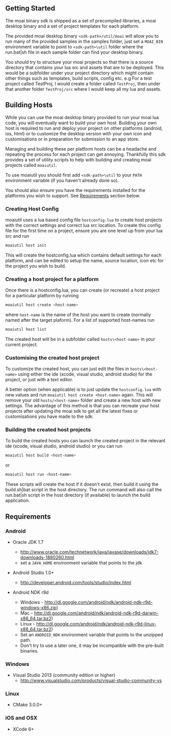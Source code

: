 
## Getting Started ##

The moai binary sdk is shipped as a set of precompiled libraries, a moai desktop binary and a set of project templates for each platform. 

The provided moai desktop binary `<sdk-path>/util/moai` will allow you to run many of the provided samples in the samples folder, just set a `MOAI_BIN` environment variable to point to `<sdk-path>\util` folder where the run.bat|sh file in each sample folder can find your desktop binary.


You should try to  structure your moai projects so that there is a source directory that contains your lua src and assets that are to be deployed. This would be a subfolder under your project directory which might contain other things such as templates, build scripts, config etc. e.g For a test project called TestProj, I would create a folder called `TestProj`, then under that another folder  `TestProj/src` where I would keep all my lua and assets.

## Building Hosts ##

While you can use the moai desktop binary provided to run your moai lua code, you will eventually want to build your own host. Building your own host is required to run and deploy your project on other platforms (android, ios, html) or to customize the desktop version with your own icon and customisations or in preparation for submission to an app store.

Managing and building these per platform hosts can be a headache and repeating the process for each project can get annoying. Thankfully this sdk provides a set of utility scripts to help with building and creating moai projects called `moaiutil`.

To use moaiutil you should first add `<sdk-path>\util` to your `PATH` environment variable (if you haven't already done so).

You should also ensure you have the requirements installed for the platforms you wish to support. See [Requirements](Requirements) section below.

### Creating Host Config ###

moaiutil uses a lua based config file `hostconfig.lua` to create host projects with the correct settings and correct lua src location. To create this config file for the first time on a project, ensure you are one level up from your lua src and run 
```bash
moaiutil host init
```
This will create the hostconfig.lua which contains default settings for each platform, and can be edited to setup the name, source location, icon etc for the project you wish to build.

### Creating a host project for a platform ###

Once there is a hostconfig.lua, you can create (or recreate) a host project for a particular platform by running 
```bash
moaiutil host create <host-name>
```

where `host-name` is the name of the host you want to create (normally named after the target plaform). For a list of supported host-names run 
```bash
moaiutil host list
```

The created host will be in a subfolder called `hosts\<host-name>` in your current project. 

### Customising the created host project ###

To customize the created host, you can just edit the files in `hosts\<host-name>` using either the ide (xcode, visual studio, android studio) for the project, or just with a text editor. 

A better option (when applicable) is to just update the `hostconfig.lua` with new values and run `moaiutil host create <host-name>` again. This will remove your old `hosts/<host-name>` folder and create a new host with new settings. The advantage of this method is that you can recreate your host projects after updating the moai sdk to get all the latest fixes or customisations you have made to the sdk.

### Building the created host projects ###

To build the created hosts you can launch the created project in the relevant ide (xcode, visual studio, android studio) or you can run 
```bash
moaiutil host build <host-name>
```
or 
```bash
moaiutil host run <host-name>
```

These scripts will create the host if it doesn't exist, then build it using the build.sh|bat script in the host directory. The run command will also call the run.bat|sh script in the host directory (if available) to launch the build application.
 
## Requirements ##
  
### Android
  
 * Oracle JDK 1.7  
   * http://www.oracle.com/technetwork/java/javase/downloads/jdk7-downloads-1880260.html
   * set a `JAVA_HOME` environment variable that points to the jdk
   
   
 * Android Studio 1.0+ 
   * http://developer.android.com/tools/studio/index.html
   
   
 * Android NDK r9d 
   * Windows - http://dl.google.com/android/ndk/android-ndk-r9d-windows-x86.zip)
   * Mac - http://dl.google.com/android/ndk/android-ndk-r9d-darwin-x86_64.tar.bz2)
   * Linux - http://dl.google.com/android/ndk/android-ndk-r9d-linux-x86_64.tar.bz2)
   * Set an `ANDROID_NDK` environment variable that points to the unzipped path.
   * Don't try to use a later one, it may be incompatible with the pre-built binaries.
   
 
### Windows
 
 * Visual Studio 2013 (community edition or higher) 
   * http://www.visualstudio.com/products/visual-studio-community-vs
   
   
### Linux

 * CMake 3.0.0+
 
 
### iOS and OSX
 
 * XCode 6+
  
  

 
 
 